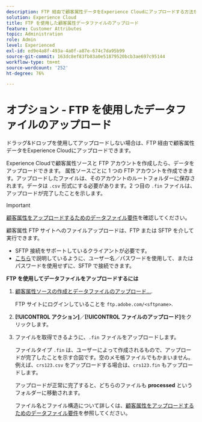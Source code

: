 ```yaml
---
description: FTP 経由で顧客属性データをExperience Cloudにアップロードする方法を説明します。
solution: Experience Cloud
title: FTP を使用した顧客属性データファイルのアップロード
feature: Customer Attributes
topic: Administration
role: Admin
level: Experienced
exl-id: ed9e4a8f-493a-4a0f-a87e-674c7da95b99
source-git-commit: 163dc8ef83fb83a0e51879520bcb3ae697c95144
workflow-type: tm+mt
source-wordcount: '252'
ht-degree: 76%

---
```


# オプション - FTP を使用したデータファイルのアップロード

ドラッグ&amp;ドロップを使用してアップロードしない場合は、FTP 経由で顧客属性データをExperience Cloudにアップロードできます。

Experience Cloudで顧客属性ソースと FTP アカウントを作成したら、データをアップロードできます。 属性ソースごとに 1 つの FTP アカウントを作成できます。アップロードしたファイルは、そのアカウントのルートフォルダーに保存されます。データは `.csv` 形式にする必要があります。2 つ目の `.fin` ファイルは、アップロードが完了したことを示します。

>[!IMPORTANT]
>
>[顧客属性をアップロードするためのデータファイル要件](crs-data-file.md)を確認してください。

顧客属性 FTP サイトへのファイルアップロードは、FTP または SFTP を介して実行できます。

* SFTP 接続をサポートしているクライアントが必要です。
* [こちら](https://experienceleague.adobe.com/docs/analytics/export/ftp-and-sftp/secure-file-transfer-protocol/ftp-sftp-cert-auth.html)で説明しているように、ユーザー名／パスワードを使用して、またはパスワードを使用せずに、SFTP で接続できます。

**FTP を使用してデータファイルをアップロードするには**

1. [顧客属性ソースの作成とデータファイルのアップロード...](t-crs-usecase.md).

   FTP サイトにログインしていることを `ftp.adobe.com/<sftpname>`.

1. **[!UICONTROL アクション]**／**[!UICONTROL ファイルのアップロード]**&#x200B;をクリックします。

1. ファイルを取得できるように、`.fin` ファイルをアップロードします。

   ファイルタイプ `.fin` は、ユーザーによって作成されるもので、アップロードが完了したことを示す合図です。空のメモ帳ファイルでもかまいません。例えば、`crs123.csv` をアップロードする場合は、`crs123.fin` もアップロードします。

   アップロードが正常に完了すると、どちらのファイルも **processed** というフォルダーに移動されます。

   ファイル名とファイル構造について詳しくは、[顧客属性をアップロードするためのデータファイル要件](crs-data-file.md)を参照してください。

